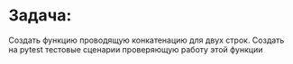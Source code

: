 # Задача:
Создать функцию проводящую конкатенацию для двух строк.
Создать на pytest тестовые сценарии проверяющую работу этой функции

